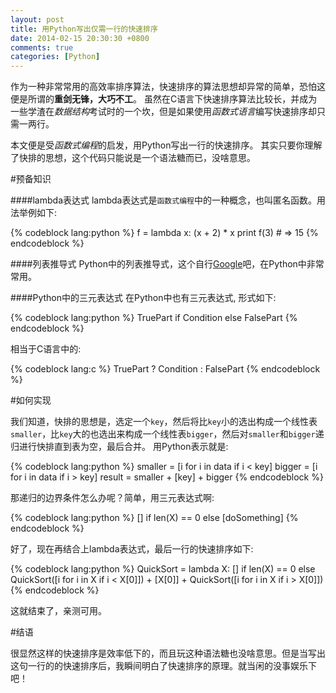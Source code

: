 ```yaml
---
layout: post
title: 用Python写出仅需一行的快速排序
date: 2014-02-15 20:30:30 +0800
comments: true
categories: [Python]
---
```


作为一种非常常用的高效率排序算法，快速排序的算法思想却异常的简单，恐怕这便是所谓的**重剑无锋，大巧不工**。
虽然在C语言下快速排序算法比较长，并成为一些学渣在*数据结构*考试时的一个坎，但是如果使用*函数式语言*编写快速排序却只需一两行。

本文便是受*函数式编程*的启发，用Python写出一行的快速排序。
其实只要你理解了快排的思想，这个代码只能说是一个语法糖而已，没啥意思。

<!-- more -->

#预备知识

####lambda表达式
lambda表达式是`函数式编程`中的一种概念，也叫匿名函数。用法举例如下:

{% codeblock lang:python %}
f = lambda x: (x + 2) * x
print f(3) # => 15
{% endcodeblock %}

####列表推导式
Python中的列表推导式，这个自行[Google](https://www.google.com)吧，在Python中非常常用。

####Python中的三元表达式
在Python中也有三元表达式, 形式如下:

{% codeblock lang:python %}
TruePart if Condition else FalsePart
{% endcodeblock %}

相当于C语言中的:

{% codeblock lang:c %}
TruePart ? Condition : FalsePart
{% endcodeblock %}

#如何实现

我们知道，快排的思想是，选定一个`key`，然后将比`key`小的选出构成一个线性表`smaller`，比`key`大的也选出来构成一个线性表`bigger`，然后对`smaller`和`bigger`递归进行快排直到表为空，最后合并。
用Python表示就是:

{% codeblock lang:python %}
smaller = [i for i in data if i < key]
bigger = [i for i in data if i > key]
result = smaller + [key] + bigger
{% endcodeblock %}

那递归的边界条件怎么办呢？简单，用三元表达式啊:

{% codeblock lang:python %}
[] if len(X) == 0 else [doSomething]
{% endcodeblock %}

好了，现在再结合上lambda表达式，最后一行的快速排序如下:

{% codeblock lang:python %}
QuickSort = lambda X: [] if len(X) == 0 else QuickSort([i for i in X if i < X[0]]) + [X[0]] + QuickSort([i for i in X if i > X[0]])
{% endcodeblock %}

这就结束了，亲测可用。

#结语

很显然这样的快速排序是效率低下的，而且玩这种语法糖也没啥意思。但是当写出这句一行的的快速排序后，我瞬间明白了快速排序的原理。就当闲的没事娱乐下吧！
